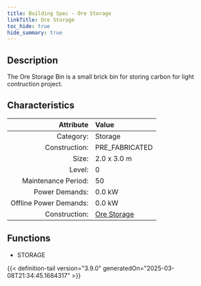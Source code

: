 ```yaml
---
title: Building Spec - Ore Storage
linkTitle: Ore Storage
toc_hide: true
hide_summary: true
---
```

<!-- This is generated by the MarsSim HelpGenertor, do not edit. -->

## Description
The Ore Storage Bin is a small brick bin for storing carbon for light contruction project.

## Characteristics

| Attribute      | Value |
|--------:|:------|
|Category:|Storage|
|Construction:|PRE_FABRICATED|
|Size:|2.0 x 3.0 m|
|Level:|0|
|Maintenance Period:|50|
|Power Demands:|0.0 kW|
|Offline Power Demands:|0.0 kW|
|Construction:|[Ore Storage](/docs/definitions/construction/ore-storage)|

## Functions
      
- STORAGE





{{< definition-tail version="3.9.0" generatedOn="2025-03-08T21:34:45.1684317" >}}

